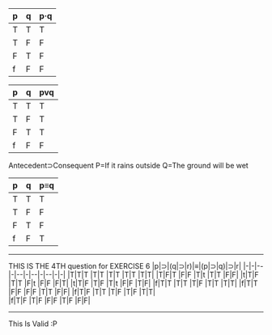 |p|q|p·q|
|-|-|---|
|T|T| T |
|T|F| F |
|F|T| F |
|f|F| F |




|p|q|pvq|
|-|-|---|
|T|T| T |
|T|F| T |
|F|T| T |
|f|F| F |


Antecedent⊃Consequent
P=If it rains outside
Q=The ground will be wet


|p|q|p≡q|
|-|-|---|
|T|T| T |
|T|F| F |
|F|T| F |
|f|F| T |

----

THIS IS THE 4TH question for EXERCISE 6 
|p|⊃|(q|⊃|r)|≡|(p|⊃|q)|⊃|r|
|-|-|--|-|--|-|--|-|--|-|-|
|T|T|T |T|T |T|T |T|T |T|T|
|T|F|T |F|F |T|t |T|T |F|F|
|t|T|F |T|T |F|t |F|F |F|T|
|t|T|F |T|F |T|t |F|F |T|F|
|f|T|T |T|T |T|F |T|T |T|T|
|f|T|T |F|F |F|F |T|T |F|F|
|f|T|F |T|T |T|F |T|F |T|T|   
|f|T|F |T|F |F|F |T|F |F|F|

----

This Is Valid :P
